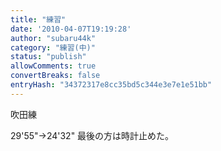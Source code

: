```yaml
---
title: "練習"
date: '2010-04-07T19:19:28'
author: "subaru44k"
category: "練習(中)"
status: "publish"
allowComments: true
convertBreaks: false
entryHash: "34372317e8cc35bd5c344e3e7e1e51bb"
---
```

吹田練

29'55"→24'32"
最後の方は時計止めた。
